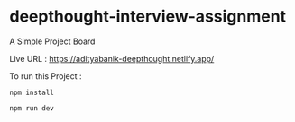 # deepthought-interview-assignment
 A Simple Project Board
 
 Live URL : https://adityabanik-deepthought.netlify.app/
 
 To run this Project :
 
 `npm install`
 
 `npm run dev`
 
 
